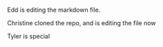 Edd is editing the markdown file.

Christine cloned the repo, and is editing the file now

Tyler is special